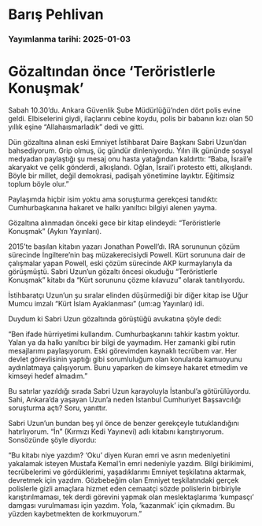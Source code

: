 # Barış Pehlivan

### Yayımlanma tarihi: 2025-01-03

# Gözaltından önce ‘Teröristlerle Konuşmak’

Sabah 10.30’du. Ankara Güvenlik Şube Müdürlüğü’nden dört polis evine geldi. Elbiselerini giydi, ilaçlarını cebine koydu, polis bir babanın kızı olan 50 yıllık eşine “Allahaısmarladık” dedi ve gitti.

Dün gözaltına alınan eski Emniyet İstihbarat Daire Başkanı Sabri Uzun’dan bahsediyorum. Grip olmuş, üç gündür dinleniyordu. Yılın ilk gününde sosyal medyadan paylaştığı şu mesaj onu hasta yatağından kaldırttı: “Baba, İsrail’e akaryakıt ve çelik gönderdi, alkışlandı. Oğlan, İsrail’i protesto etti, alkışlandı. Böyle bir millet, değil demokrasi, padişah yönetimine layıktır. Eğitimsiz toplum böyle olur.”

Paylaşımda hiçbir isim yoktu ama soruşturma gerekçesi tanıdıktı: Cumhurbaşkanına hakaret ve halkı yanıltıcı bilgiyi alenen yayma.

Gözaltına alınmadan önceki gece bir kitap elindeydi: “Teröristlerle Konuşmak” (Aykırı Yayınları).

2015’te basılan kitabın yazarı Jonathan Powell’dı. IRA sorununun çözüm sürecinde İngiltere’nin baş müzakerecisiydi Powell. Kürt sorununa dair de çalışmalar yapan Powell, eski çözüm sürecinde AKP kurmaylarıyla da görüşmüştü. Sabri Uzun’un gözaltı öncesi okuduğu “Teröristlerle Konuşmak” kitabı da “Kürt sorununu çözme kılavuzu” olarak tanıtılıyordu.

İstihbaratçı Uzun’un şu sıralar elinden düşürmediği bir diğer kitap ise Uğur Mumcu imzalı “Kürt İslam Ayaklanması” (um:ag Yayınları) idi.

Duydum ki Sabri Uzun gözaltında görüştüğü avukatına şöyle dedi:

“Ben ifade hürriyetimi kullandım. Cumhurbaşkanını tahkir kastım yoktur. Yalan ya da halkı yanıltıcı bir bilgi de yaymadım. Her zamanki gibi rutin mesajlarımı paylaşıyorum. Eski görevimden kaynaklı tecrübem var. Her devlet görevlisinin yaptığı gibi sorumluluğum olan konularda kamuoyunu aydınlatmaya çalışıyorum. Bunu yaparken de kimseye hakaret etmedim ve kimseyi hedef almadım.”

Bu satırlar yazıldığı sırada Sabri Uzun karayoluyla İstanbul’a götürülüyordu. Sahi, Ankara’da yaşayan Uzun’a neden İstanbul Cumhuriyet Başsavcılığı soruşturma açtı? Soru, yanıttır.

Sabri Uzun’un bundan beş yıl önce de benzer gerekçeyle tutuklandığını hatırlıyorum. “İn” (Kırmızı Kedi Yayınevi) adlı kitabını karıştırıyorum. Sonsözünde şöyle diyordu:

“Bu kitabı niye yazdım? ‘Oku’ diyen Kuran emri ve asrın medeniyetini yakalamak isteyen Mustafa Kemal’in emri nedeniyle yazdım. Bilgi birikimimi, tecrübelerimi ve gördüklerimi, yaşadıklarımı Emniyet teşkilatına aktarmak, devretmek için yazdım. Gözbebeğim olan Emniyet teşkilatındaki gerçek polislerle gizli amaçlara hizmet eden cemaatçi sözde polislerin birbiriyle karıştırılmaması, tek derdi görevini yapmak olan meslektaşlarıma ‘kumpasçı’ damgası vurulmaması için yazdım. Yola, ‘kazanmak’ için çıkmadım. Bu yüzden kaybetmekten de korkmuyorum.”

